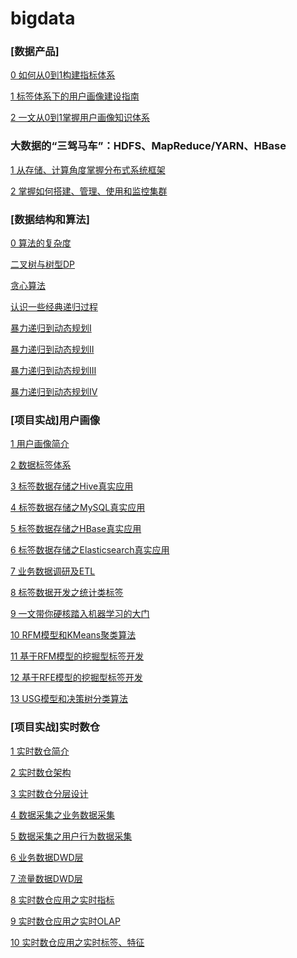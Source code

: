 # bigdata

### [数据产品]
[0 如何从0到1构建指标体系](http://www.woshipm.com/data-analysis/4362509.html)

[1 标签体系下的用户画像建设指南](https://mp.weixin.qq.com/s/rXmZL5-fLo2Zs_WVQM1KUQ)

[2 一文从0到1掌握用户画像知识体系](https://zhuanlan.zhihu.com/p/305181550)

### 大数据的“三驾马车”：HDFS、MapReduce/YARN、HBase
[1 从存储、计算角度掌握分布式系统框架]()

[2 掌握如何搭建、管理、使用和监控集群]()

### [数据结构和算法]
[0 算法的复杂度](note/数据结构与算法/0算法的复杂度.md)

[二叉树与树型DP](note/数据结构与算法/二叉树与树型DP.md)

[贪心算法](note/数据结构与算法/贪心算法.md)

[认识一些经典递归过程](note/数据结构与算法/认识一些经典递归过程.md)

[暴力递归到动态规划Ⅰ](note/数据结构与算法/暴力递归到动态规划Ⅰ.md)

[暴力递归到动态规划Ⅱ]()

[暴力递归到动态规划Ⅲ]()

[暴力递归到动态规划Ⅳ]()

### [项目实战]用户画像

[1 用户画像简介](note/user-profile/1用户画像简介.md)

[2 数据标签体系](note/user-profile/2数据标签体系.md)

[3 标签数据存储之Hive真实应用](https://github.com/BigDataScholar/TheKingOfBigData/blob/master/note/%E5%AE%9E%E6%88%98%E9%A1%B9%E7%9B%AE/%5B%E7%94%A8%E6%88%B7%E7%94%BB%E5%83%8F%5D%E6%A0%87%E7%AD%BE%E6%95%B0%E6%8D%AE%E5%AD%98%E5%82%A8%E4%B9%8BHive%E7%9C%9F%E5%AE%9E%E5%BA%94%E7%94%A8.md)

[4 标签数据存储之MySQL真实应用](https://github.com/BigDataScholar/TheKingOfBigData/blob/master/note/%E5%AE%9E%E6%88%98%E9%A1%B9%E7%9B%AE/%5B%E7%94%A8%E6%88%B7%E7%94%BB%E5%83%8F%5D%E6%A0%87%E7%AD%BE%E6%95%B0%E6%8D%AE%E5%AD%98%E5%82%A8%E4%B9%8BMySQL%E7%9C%9F%E5%AE%9E%E5%BA%94%E7%94%A8.md)

[5 标签数据存储之HBase真实应用](https://github.com/BigDataScholar/TheKingOfBigData/blob/master/note/%E5%AE%9E%E6%88%98%E9%A1%B9%E7%9B%AE/%5B%E7%94%A8%E6%88%B7%E7%94%BB%E5%83%8F%5D%E6%A0%87%E7%AD%BE%E6%95%B0%E6%8D%AE%E5%AD%98%E5%82%A8%E4%B9%8BHBase%E7%9C%9F%E5%AE%9E%E5%BA%94%E7%94%A8.md)

[6 标签数据存储之Elasticsearch真实应用](https://github.com/BigDataScholar/TheKingOfBigData/blob/master/note/%E5%AE%9E%E6%88%98%E9%A1%B9%E7%9B%AE/%5B%E7%94%A8%E6%88%B7%E7%94%BB%E5%83%8F%5D%E6%A0%87%E7%AD%BE%E6%95%B0%E6%8D%AE%E5%AD%98%E5%82%A8%E4%B9%8BElasticsearch%E7%9C%9F%E5%AE%9E%E5%BA%94%E7%94%A8.md)

[7 业务数据调研及ETL](note/user-profile/7业务数据调研及ETL.md)

[8 标签数据开发之统计类标签](note/user-profile/8标签数据开发之统计类标签.md)

[9 一文带你硬核踏入机器学习的大门](https://mp.weixin.qq.com/s/kArskQAx9Ay4Dd_rpX_HKA)

[10 RFM模型和KMeans聚类算法](https://mp.weixin.qq.com/s/7Zwi0lvpQ4aNbZzb7NfP3g)

[11 基于RFM模型的挖掘型标签开发](https://mp.weixin.qq.com/s/j47Gb2ePFojEY88Bz5pgcg)

[12 基于RFE模型的挖掘型标签开发](https://mp.weixin.qq.com/s/gXGhe4Q9VaQcEaPHV1Ywfw)

[13 USG模型和决策树分类算法](https://mp.weixin.qq.com/s/KazcV9ue8DtHDVAotQKvYA)


### [项目实战]实时数仓

[1 实时数仓简介](https://github.com/fengchi66/realtime-dw/blob/main/docs/0%E9%A1%B9%E7%9B%AE%E7%AE%80%E4%BB%8B.md)

[2 实时数仓架构](https://github.com/fengchi66/realtime-dw/blob/main/docs/2%E5%AE%9E%E6%97%B6%E6%95%B0%E4%BB%93%E6%9E%B6%E6%9E%84.md)

[3 实时数仓分层设计](https://github.com/fengchi66/realtime-dw/blob/main/docs/3%E5%AE%9E%E6%97%B6%E6%95%B0%E4%BB%93%E5%88%86%E5%B1%82%E8%AE%BE%E8%AE%A1.md)

[4 数据采集之业务数据采集](https://github.com/fengchi66/realtime-dw/blob/main/docs/4%E4%B8%9A%E5%8A%A1%E6%95%B0%E6%8D%AE%E9%87%87%E9%9B%86.md)

[5 数据采集之用户行为数据采集](https://github.com/fengchi66/realtime-dw/blob/main/docs/5%E7%94%A8%E6%88%B7%E8%A1%8C%E4%B8%BA%E6%95%B0%E6%8D%AE%E9%87%87%E9%9B%86.md)

[6 业务数据DWD层](https://github.com/fengchi66/realtime-dw/blob/main/docs/6%E4%B8%9A%E5%8A%A1%E6%95%B0%E6%8D%AEDWD%E5%B1%82.md)

[7 流量数据DWD层](https://github.com/fengchi66/realtime-dw/blob/main/docs/7%E6%B5%81%E9%87%8F%E6%95%B0%E6%8D%AEDWD%E5%B1%82.md)

[8 实时数仓应用之实时指标](https://github.com/fengchi66/realtime-dw/blob/main/docs/8%E5%AE%9E%E6%97%B6%E6%8C%87%E6%A0%87.md)

[9 实时数仓应用之实时OLAP](https://github.com/fengchi66/realtime-dw/blob/main/docs/9%E5%AE%9E%E6%97%B6OLAP.md)

[10 实时数仓应用之实时标签、特征]()
